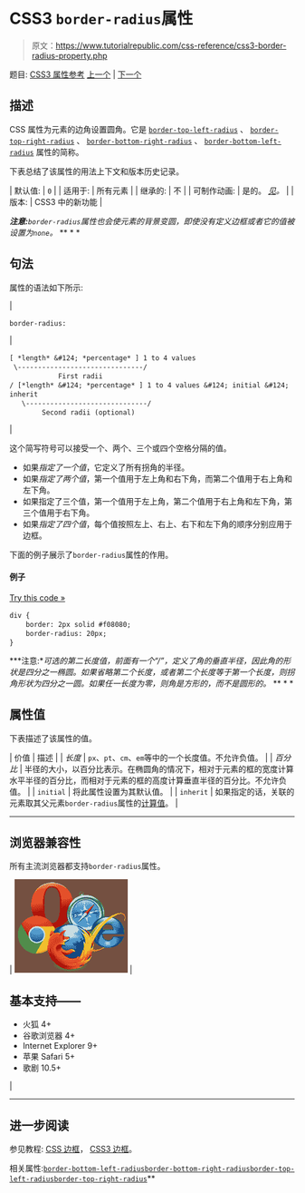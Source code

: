 # CSS3 `border-radius`属性

> 原文：<https://www.tutorialrepublic.com/css-reference/css3-border-radius-property.php>

题目: [CSS3 属性参考](css3-properties.php) [上一个](css-border-left-width-property.php) | [下一个](css-border-right-property.php)

## 描述

CSS 属性为元素的边角设置圆角。它是 [`border-top-left-radius`](css3-border-top-left-radius-property.php) 、 [`border-top-right-radius`](css3-border-top-right-radius-property.php) 、 [`border-bottom-right-radius`](css3-border-bottom-right-radius-property.php) 、 [`border-bottom-left-radius`](css3-border-bottom-left-radius-property.php) 属性的简称。

下表总结了该属性的用法上下文和版本历史记录。

| 默认值: | `0` |
| 适用于: | 所有元素 |
| 继承的: | 不 |
| 可制作动画: | 是的。 [*见*](css-animatable-properties.php)*。* |
| 版本: | CSS3 中的新功能 |

 ***注意:**`border-radius`属性也会使元素的背景变圆，即使没有定义边框或者它的值被设置为`none`。*  ** * *

## 句法

属性的语法如下所示:

| 

```
border-radius: 
```

 | 

```
[ *length* &#124; *percentage* ] 1 to 4 values 
 \-------------------------------/
            First radii
/ [*length* &#124; *percentage* ] 1 to 4 values &#124; initial &#124; inherit
   \------------------------------/
        Second radii (optional)  

```

 |

这个简写符号可以接受一个、两个、三个或四个空格分隔的值。

*   如果*指定了一个值*，它定义了所有拐角的半径。
*   如果*指定了两个值*，第一个值用于左上角和右下角，而第二个值用于右上角和左下角。
*   如果指定了三个值，第一个值用于左上角，第二个值用于右上角和左下角，第三个值用于右下角。
*   如果*指定了四个值*，每个值按照左上、右上、右下和左下角的顺序分别应用于边框。

下面的例子展示了`border-radius`属性的作用。

#### 例子

[Try this code »](../codelab.php?topic=css&file=border-radius-property "Try this code using online Editor")

```
div {
    border: 2px solid #f08080;
    border-radius: 20px;
}
```

 ***注意:**可选的第二长度值，前面有一个“/”，定义了角的垂直半径，因此角的形状是四分之一椭圆。如果省略第二个长度，或者第二个长度等于第一个长度，则拐角形状为四分之一圆。如果任一长度为零，则角是方形的，而不是圆形的。*  ** * *

## 属性值

下表描述了该属性的值。

| 价值 | 描述 |
| *长度* | `px`、`pt`、`cm`、`em`等中的一个长度值。不允许负值。 |
| *百分比* | 半径的大小，以百分比表示。在椭圆角的情况下，相对于元素的框的宽度计算水平半径的百分比，而相对于元素的框的高度计算垂直半径的百分比。不允许负值。 |
| `initial` | 将此属性设置为其默认值。 |
| `inherit` | 如果指定的话，关联的元素取其父元素`border-radius`属性的[计算值](../definitions.php#computed-value)。 |

* * *

## 浏览器兼容性

所有主流浏览器都支持`border-radius`属性。

| ![Browsers Icon](img/e9331123c77668c1832e541c2fca1002.png) | 

## 基本支持——

*   火狐 4+
*   谷歌浏览器 4+
*   Internet Explorer 9+
*   苹果 Safari 5+
*   歌剧 10.5+

 |

* * *

## 进一步阅读

参见教程: [CSS 边框](../css-tutorial/css-border.php)， [CSS3 边框](../css-tutorial/css3-border.php)。

相关属性:[`border-bottom-left-radius`](css3-border-bottom-left-radius-property.php)[`border-bottom-right-radius`](css3-border-bottom-right-radius-property.php)[`border-top-left-radius`](css3-border-top-left-radius-property.php)[`border-top-right-radius`](css3-border-top-right-radius-property.php)**